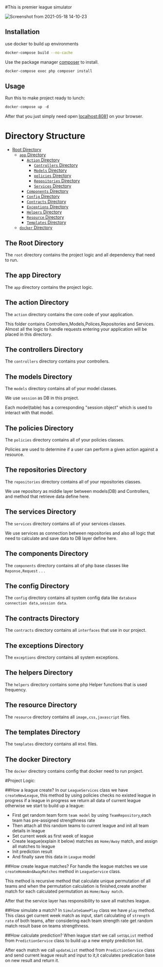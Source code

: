#This is premier league simulator


![Screenshot from 2021-05-18 14-10-23](https://user-images.githubusercontent.com/23332838/118644529-26c03a00-b7f3-11eb-8410-9558d7e5a6c8.png)


## Installation
use docker to build up environments
```bash
docker-compose build --no-cache
```
Use the package manager [composer](https://getcomposer.org/) to install.

```bash
docker-compose exec php composer install
```


## Usage

Run this to make project ready to lunch: 
```python
docker-compose up -d
```
After that you just simply need open [localhost:8081](http://localhost:8081) on your browser.


# Directory Structure

- [Root Directory](#the-root-directory)
    - [`app` Directory](#the-app-directory)
        - [`Action` Directory](#the-action-directory)
            - [`Controllers` Directory](#the-controllers-directory)
            - [`Models` Directory](#the-models-directory)
            - [`policies` Directory](#the-policies-directory)
            - [`Repositories` Directory](#the-repositories-directory)
            - [`Services` Directory](#the-services-directory)
        - [`Components` Directory](#the-Components-directory)
        - [`Config` Directory](#the-config-directory)
        - [`Contracts` Directory](#the-contracts-directory)
        - [`Exceptions` Directory](#the-exceptions-directory)
        - [`Helpers` Directory](#the-helpers-directory)
        - [`Resource` Directory](#the-resource-directory)
        - [`Templates` Directory](#the-templates-directory)
  - [`docker` Directory](#the-docker-directory)


<a name="the-root-directory"></a>
## The Root Directory
The `root` directory contains the project logic and all dependency that need to run. 


<a name="the-app-directory"></a>
## The app Directory
The `app` directory contains the project logic.

<a name="the-action-directory"></a>
## The action Directory
The `action` directory contains the core code of your application.

This folder contains Controllers,Models,Polices,Repositories and Services. Almost all the logic to handle requests entering your application will be placed in this directory.

<a name="the-controllers-directory"></a>
## The controllers Directory
The `controllers` directory contains your controllers.


<a name="the-models-directory"></a>
## The models Directory
The `models` directory contains all of your model classes.

We use `session` as DB in this project.

Each model(table) has a corresponding "session object" which is used to interact with that model.


<a name="the-policies-directory"></a>
## The policies Directory
The `policies` directory contains all of your policies classes.

Policies are used to determine if a user can perform a given action against a resource.


<a name="the-repositories-directory"></a>
## The repositories Directory
The `repositories` directory contains all of your repositories classes.

We use repository as middle layer between models(DB) and Controllers,
and method that retrieve data define here.


<a name="the-services-directory"></a>
## The services Directory
The `services` directory contains all of your services classes.

We use services as connection between repositories and also all logic that need to calculate and save data to DB layer define here.


<a name="the-Components-directory"></a>
## The components Directory
The `components` directory contains all of php base classes like `Reponse,Request` . . .


<a name="the-config-directory"></a>
## The config Directory
The `config` directory contains all system config data like `database connection data,session data`.

<a name="the-contracts-directory"></a>
## The contracts Directory
The `contracts` directory contains all `interfaces` that use in our project.

<a name="the-exceptions-directory"></a>
## The exceptions Directory
The `exceptions` directory contains all system exceptions.

<a name="the-helpers-directory"></a>
## The helpers Directory
The `helpers` directory contains some php Helper functions that is used frequency.


<a name="the-resource-directory"></a>
## The resource Directory
The `resource` directory contains all `image,css,javascript` files.


<a name="the-templates-directory"></a>
## The templates Directory
The `templates` directory contains all `Html` files.

<a name="the-docker-directory"></a>
## The docker Directory
The `docker` directory contains config that docker need to run project.



#Project Logic:

##How a league create?
In our `LeagueServices` class we have `createNewLeague`, this method by using policies checks no existed league in progress
if a league in progress we return all data of current league otherwise we start to build up a league:

- First get random team form `team model` by using `TeamRepository`,each team has pre-assigned strengthness rate
- Then attach all this random teams to current league and init all team details in league
- Set current week as first week of league
- Create league(explain it below) matches as `Home/Away` match, and assign all matches to league
- Init prediction result
- And finally save this data in `League` model

##How create league matches? 
For handle the league matches we use `createHomeAndAwayMatches` method in `LeagueService` class.

This method is recursive method that calculate unique permutation of all teams and when
the permutation calculation is finished,create another match for each calculated permutation as `Home/Away match`.

After that the service layer has responsibility to save all matches league.


##How simulate a match?
In `SimulateGamePlay` class we have `play` method.
This class get current week match as input, start calculating of `strength rate` of both teams,
after considering each team strength rate get random match result base on teams strengthness.


##How calculate prediction?
When league start we call `setUpList` method from `PredictionService` class to build up a new empty prediction list.

After each match we call `updateList` method from `PredictionService` class and send current league result and input to it,it calculates predication base on new result and return it.
